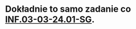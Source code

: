 # Dokładnie to samo zadanie co [INF.03-03-24.01-SG](https://github.com/co-za-niutki/INF.03/tree/main/2024/INF.03-03-24.01-SG).
